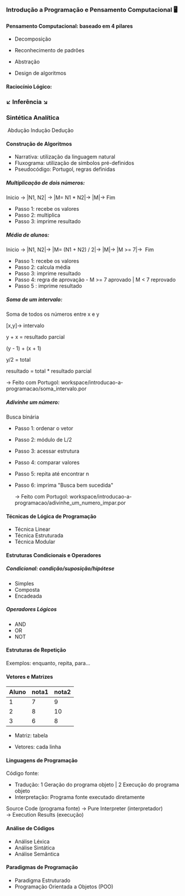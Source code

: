 ### Introdução a Programação e Pensamento Computacional :desktop_computer:

#### Pensamento Computacional: baseado em 4 pilares

-  Decomposição

- Reconhecimento de padrões 

- Abstração 

- Design de algoritmos 

  

#### Raciocínio Lógico:        

###                              :arrow_lower_left: Inferência :arrow_lower_right:

###                   Sintética                   Analítica 

​                   Abdução           Indução                           Dedução 



#### Construção de Algoritmos

- Narrativa: utilização da linguagem natural 
- Fluxograma: utilização de símbolos pré-definidos 
- Pseudocódigo: Portugol, regras definidas 

#####              Multiplicação de dois números:

Inicio &rarr; |N1, N2| &rarr; |M= N1 * N2|&rarr; |M|&rarr; Fim 

- Passo 1: recebe os valores 
- Passo 2: multiplica 
- Passo 3: imprime resultado 

#####               Média de alunos:

Inicio &rarr; |N1, N2|&rarr; |M= (N1 + N2) / 2|&rarr; |M|&rarr; |M >= 7|&rarr;  Fim

- Passo 1: recebe os valores
- Passo 2: calcula média 
- Passo 3: imprime resultado 
- Passo 4: regra de aprovação - M >= 7 aprovado | M < 7 reprovado 
- Passo 5 : imprime resultado 

#####               Soma de um intervalo:

Soma de todos os números entre x e y

[x,y]&rarr; intervalo 

y + x = resultado parcial 

(y - 1) + (x + 1)

y/2 = total 

resultado = total * resultado parcial 

&rarr; Feito com Portugol: workspace/introducao-a-programacao/soma_intervalo.por 

#####             Adivinhe um número:

Busca binária

- Passo 1: ordenar o vetor 

- Passo 2: módulo de L/2

- Passo 3: acessar estrutura 

- Passo 4: comparar valores 

- Passo 5: repita até encontrar n

- Passo 6: imprima "Busca bem sucedida"

  &rarr; Feito com Portugol: workspace/introducao-a-programacao/adivinhe_um_numero_impar.por



#### Técnicas de Lógica de Programação 

- Técnica Linear 
- Técnica Estruturada
- Técnica Modular 



#### Estruturas Condicionais e Operadores 

##### Condicional: condição/suposição/hipótese

- Simples 
- Composta
- Encadeada 

##### Operadores Lógicos 

- AND 
- OR 
- NOT 



#### Estruturas de Repetição 

Exemplos: enquanto, repita, para... 



#### Vetores e Matrizes 

| Aluno | nota1 | nota2 |
| ----- | ----- | ----- |
| 1     | 7     | 9     |
| 2     | 8     | 10    |
| 3     | 6     | 8     |

- Matriz: tabela 

- Vetores: cada linha 



#### 	Linguagens de Programação 

Código fonte: 

- Tradução: 1 Geração do programa objeto | 2 Execução do programa objeto 
- Interpretação: Programa fonte executado diretamente 

Source Code (programa fonte) &rarr; Pure Interpreter (interpretador) &rarr; Execution Results (execução) 



#### Análise de Códigos

- Análise Léxica
- Análise Sintática 
- Análise Semântica 



#### Paradigmas de Programação 

- Paradigma Estruturado 
- Programação Orientada a Objetos (POO)





